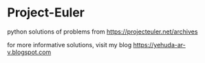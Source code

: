 # Project-Euler

python solutions of problems from https://projecteuler.net/archives

for more informative solutions, visit my blog https://yehuda-ar-v.blogspot.com

